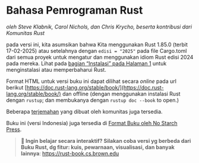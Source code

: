 # Bahasa Pemrograman Rust

_oleh Steve Klabnik, Carol Nichols, dan Chris Krycho, beserta kontribusi dari Komunitas Rust_

pada versi ini, kita asumsikan bahwa Kita menggunakan Rust 1.85.0 (terbit 17-02-2025)
atau setelahnya dengan `edisi = "2025"` pada file Cargo.toml dari semua proyek untuk 
mengatur dan menggunakan idiom Rust edisi 2024 pada mereka. Lihat pada  [bagian “Instalasi”
pada Halaman 1][install]<!-- ignore --> untuk menginstalasi atau memperbaharui Rust.

Format HTML untuk versi buku ini dapat dilihat secara _online_ pada url berikut
[https://doc.rust-lang.org/stable/book/](https://doc.rust-lang.org/stable/book/)
dan offline (dengan menggunakan instalasi Rust dengan `rustup`; dan membukanya 
dengan `rustup doc --book` to open.)

Beberapa [terjemahan] yang dibuat oleh komunitas juga tersedia.

Buku ini (versi Indonesia) juga tersedia di [Format Buku oleh No Starch
Press][nsprust].

[install]: ch01-01-installation.html
[nsprust]: https://nostarch.com/rust-programming-language-2nd-edition
[terjemahan]: appendix-06-translation.html

> **🚨 Ingin belajar secara interaktif? Silakan coba versi yg berbeda
> dari Buku Rust, dg fitur: kuis, pewarnaan, visualisasi, dan
> banyak lainnya**: <https://rust-book.cs.brown.edu>
